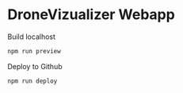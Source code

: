 # DroneVizualizer Webapp

Build localhost
```bash
npm run preview
```

Deploy to Github
```bash
npm run deploy
```